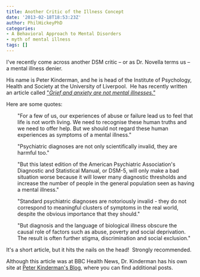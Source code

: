 ```yaml
---
title: Another Critic of the Illness Concept
date: '2013-02-18T18:53:23Z'
author: PhilHickeyPhD
categories:
- A Behavioral Approach to Mental Disorders
- myth of mental illness
tags: []
---
```


I've recently come across another DSM critic – or as Dr. Novella terms us – a mental illness denier.

His name is Peter Kinderman, and he is head of the Institute of Psychology, Health and Society at the University of Liverpool.  He has recently written an article called <a href="http://www.bbc.co.uk/news/health-20986796">"<i>Grief and anxiety are not mental illnesses."</i></a>

Here are some quotes:
<p style="padding-left: 30px;">"For a few of us, our experiences of abuse or failure lead us to feel that life is not worth living. We need to recognise these human truths and we need to offer help. But we should not regard these human experiences as symptoms of a mental illness."</p>
<p style="padding-left: 30px;">"Psychiatric diagnoses are not only scientifically invalid, they are harmful too."</p>
<p style="padding-left: 30px;">"But this latest edition of the American Psychiatric Association's Diagnostic and Statistical Manual, or DSM-5, will only make a bad situation worse because it will lower many diagnostic thresholds and increase the number of people in the general population seen as having a mental illness."</p>
<p style="padding-left: 30px;">"Standard psychiatric diagnoses are notoriously invalid - they do not correspond to meaningful clusters of symptoms in the real world, despite the obvious importance that they should."</p>
<p style="padding-left: 30px;">"But diagnosis and the language of biological illness obscure the causal role of factors such as abuse, poverty and social deprivation. The result is often further stigma, discrimination and social exclusion."</p>
It's a short article, but it hits the nails on the head!  Strongly recommended.

Although this article was at BBC Health News, Dr. Kinderman has his own site at <a href="http://peterkinderman.blogspot.com/">Peter Kinderman's Blog</a>, where you can find additional posts.